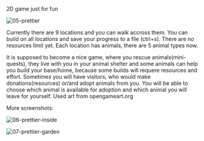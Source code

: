 2D game just for fun

![05-prettier](https://user-images.githubusercontent.com/47346801/141174925-959605b8-5167-460a-aad3-1f32648a1d45.PNG)

Currently there are 9 locations and you can walk accross them. You can build on all locations and save your progress to a file (ctrl+s). There are no resources limit yet. Each location has animals, there are 5 animal types now. 

It is supposed to become a nice game, where you rescue animals(mini-quests), they live with you in your animal shelter and some animals can help you build your base/home, because some builds will requere resources and effort. 
Sometimes you will have visitors, who would make donations(resources) or/and adopt animals from you. You will be able to choose which animal is available for adoption and which animal you will leave for yourself. 
Used art from opengameart.org

More screenshots:

![06-prettier-inside](https://user-images.githubusercontent.com/47346801/141175054-a265f32e-1948-4635-b931-d0ab580666ed.PNG)

![07-prettier-garden](https://user-images.githubusercontent.com/47346801/141175056-bf3ac2a8-0a8a-4870-b012-ebf4ee95f476.PNG)

